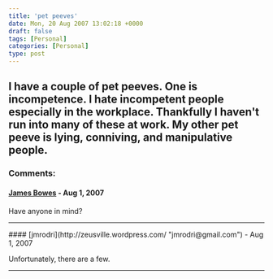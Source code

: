 ```yaml
---
title: 'pet peeves'
date: Mon, 20 Aug 2007 13:02:18 +0000
draft: false
tags: [Personal]
categories: [Personal]
type: post
---
```


I have a couple of pet peeves. One is incompetence. I hate incompetent people especially in the workplace. Thankfully I haven't run into many of these at work. My other pet peeve is lying, conniving, and manipulative people.
---
### Comments:
#### [James Bowes](http://jbowes.dangerouslyinc.com "jbowes@redhat.com") - <time datetime="2007-08-20 10:19:49">Aug 1, 2007</time>

Have anyone in mind?
<hr />
#### [jmrodri](http://zeusville.wordpress.com/ "jmrodri@gmail.com") - <time datetime="2007-08-20 10:35:28">Aug 1, 2007</time>

Unfortunately, there are a few.
<hr />
